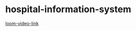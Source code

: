 # hospital-information-system

[loom-video-link](https://www.loom.com/share/2f3b2bf4145d4ac9a3e9413ea722cff4)
